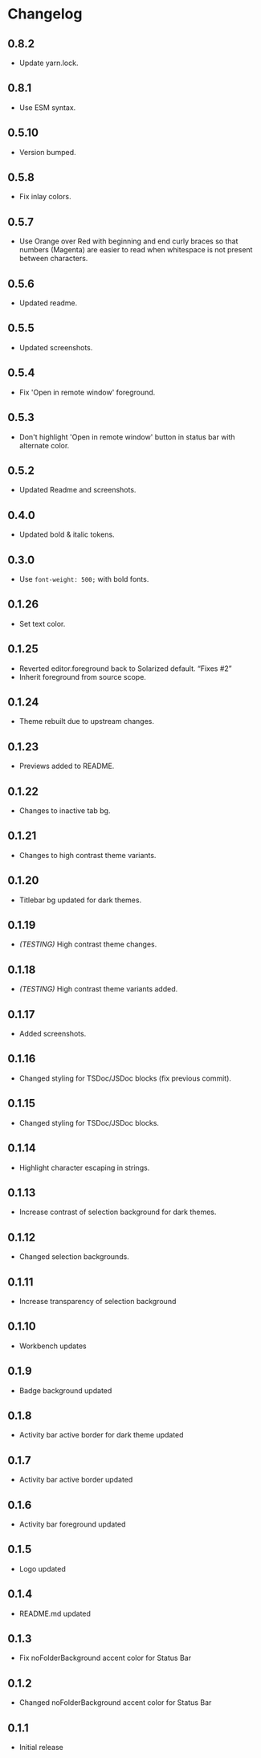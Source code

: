 # Changelog

## 0.8.2

- Update yarn.lock.

## 0.8.1

- Use ESM syntax.

## 0.5.10

- Version bumped.

## 0.5.8

- Fix inlay colors.

## 0.5.7

- Use Orange over Red with beginning and end curly braces so that numbers (Magenta) are easier to read when whitespace is not present between characters.
## 0.5.6

- Updated readme.
## 0.5.5

- Updated screenshots.
## 0.5.4

- Fix 'Open in remote window' foreground.
## 0.5.3

- Don't highlight 'Open in remote window' button in status bar with alternate color.
## 0.5.2

- Updated Readme and screenshots.
## 0.4.0

- Updated bold & italic tokens.
## 0.3.0

- Use `font-weight: 500;` with bold fonts.
## 0.1.26

- Set text color.

## 0.1.25

- Reverted editor.foreground back to Solarized default. “Fixes #2”
- Inherit foreground from source scope.

## 0.1.24

- Theme rebuilt due to upstream changes.

## 0.1.23

- Previews added to README.

## 0.1.22

- Changes to inactive tab bg.

## 0.1.21

- Changes to high contrast theme variants.

## 0.1.20

- Titlebar bg updated for dark themes.

## 0.1.19

- *(TESTING)* High contrast theme changes.

## 0.1.18

- *(TESTING)* High contrast theme variants added.

## 0.1.17

- Added screenshots.

## 0.1.16

- Changed styling for TSDoc/JSDoc blocks (fix previous commit).

## 0.1.15

- Changed styling for TSDoc/JSDoc blocks.

## 0.1.14

- Highlight character escaping in strings.

## 0.1.13

- Increase contrast of selection background for dark themes.

## 0.1.12

- Changed selection backgrounds.

## 0.1.11

- Increase transparency of selection background

## 0.1.10

- Workbench updates

## 0.1.9

- Badge background updated

## 0.1.8

- Activity bar active border for dark theme updated

## 0.1.7

- Activity bar active border updated

## 0.1.6

- Activity bar foreground updated

## 0.1.5

- Logo updated

## 0.1.4

- README.md updated

## 0.1.3

- Fix noFolderBackground accent color for Status Bar

## 0.1.2

- Changed noFolderBackground accent color for Status Bar

## 0.1.1

- Initial release
